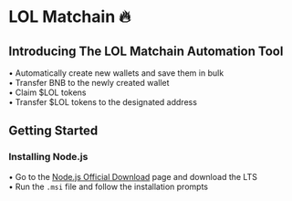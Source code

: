 # LOL Matchain :fire:

## Introducing The LOL Matchain Automation Tool
• Automatically create new wallets and save them in bulk  
• Transfer BNB to the newly created wallet  
• Claim $LOL tokens  
• Transfer $LOL tokens to the designated address

## Getting Started
### Installing Node.js
• Go to the [Node.js Official Download](https://nodejs.org/en) page and download the LTS  
• Run the `.msi` file and follow the installation prompts 
